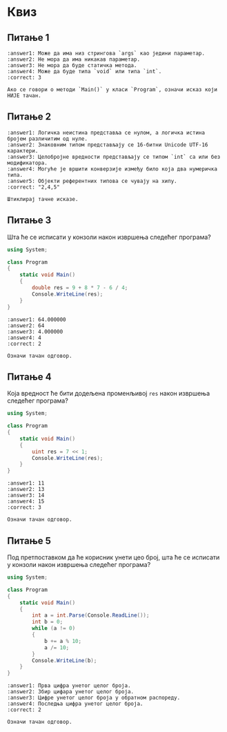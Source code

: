 # Квиз

## Питање 1

```{mchoice}
:answer1: Може да има низ стрингова `args` као једини параметар.
:answer2: Не мора да има никакав параметар.
:answer3: Не мора да буде статичка метода.
:answer4: Може да буде типа `void` или типа `int`.
:correct: 3

Ако се говори о методи `Main()` у класи `Program`, означи исказ који НИЈЕ тачан.
```

## Питање 2

```{mchoice}
:answer1: Логичка неистина представља се нулом, а логичка истина бројем различитим од нуле.
:answer2: Знаковним типом представљају се 16-битни Unicode UTF-16 карактери.
:answer3: Целобројне вредности представљају се типом `int` са или без модификатора.
:answer4: Могуће је вршити конверзије између било која два нумеричка типа.
:answer5: Објекти референтних типова се чувају на хипу.
:correct: "2,4,5"

Штиклирај тачне исказе.
```

## Питање 3

Шта ће се исписати у конзоли након извршења следећег програма?

```cs
using System;

class Program
{
    static void Main()
    {
        double res = 9 + 8 * 7 - 6 / 4;
        Console.WriteLine(res);
    }
}
```

```{mchoice}
:answer1: 64.000000
:answer2: 64
:answer3: 4.000000
:answer4: 4
:correct: 2

Означи тачан одговор.
```

## Питање 4

Која вредност ће бити додељена променљивој `res` након извршења следећег
програма?

```cs
using System;

class Program
{
    static void Main()
    {
        uint res = 7 << 1;
        Console.WriteLine(res);
    }
}
```

```{mchoice}
:answer1: 11
:answer2: 13
:answer3: 14
:answer4: 15
:correct: 3

Означи тачан одговор.
```

## Питање 5

Под претпоставком да ће корисник унети цео број, шта ће се исписати у конзоли
након извршења следећег програма?

```cs
using System;

class Program
{
    static void Main()
    {
        int a = int.Parse(Console.ReadLine());
        int b = 0;
        while (a != 0)
        {
            b += a % 10;
            a /= 10;
        }
        Console.WriteLine(b);
    }
}
```

```{mchoice}
:answer1: Прва цифра унетог целог броја.
:answer2: Збир цифара унетог целог броја.
:answer3: Цифре унетог целог броја у обратном распореду.
:answer4: Последња цифра унетог целог броја.
:correct: 2

Означи тачан одговор.
```
